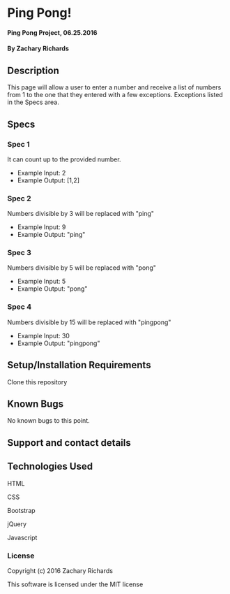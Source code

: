# Ping Pong!

#### Ping Pong Project, 06.25.2016

#### By Zachary Richards

## Description

This page will allow a user to enter a number and receive a list of numbers from 1 to the one that they entered with a few exceptions. Exceptions listed in the Specs area.

## Specs

### Spec 1
It can count up to the provided number.
* Example Input: 2
* Example Output: [1,2]

### Spec 2
Numbers divisible by 3 will be replaced with "ping"
* Example Input: 9
* Example Output: "ping"

### Spec 3
Numbers divisible by 5 will be replaced with "pong"
* Example Input: 5
* Example Output: "pong"

### Spec 4
Numbers divisible by 15 will be replaced with "pingpong"
* Example Input: 30
* Example Output: "pingpong"

## Setup/Installation Requirements

Clone this repository

## Known Bugs

No known bugs to this point.

## Support and contact details

<!-- http://zacharyjrich.github.io/project2_vacation_suggester

https://github.com/zacharyjrich/project2_vacation_suggester -->

## Technologies Used

HTML

CSS

Bootstrap

jQuery

Javascript

### License

Copyright (c) 2016 Zachary Richards

This software is licensed under the MIT license
